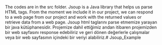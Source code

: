The codes are in the src folder.
Jsoup is a Java library that helps us parse HTML tags. From the moment we include it in our project, we can respond to a web page from our project and work with the returned values or retrieve data from a web page.
Jsoup html taglarını parse etmemize yarayan bir java kütüphanesidir. Projemize dahil ettiğimiz andan itibaren projemizden bir web sayfasını response edebiliriz ve geri dönen değerlerle çalışmalar veya bir web sayfasının içindeki bir veriyi alabiliriz.# Jsoup_Example
